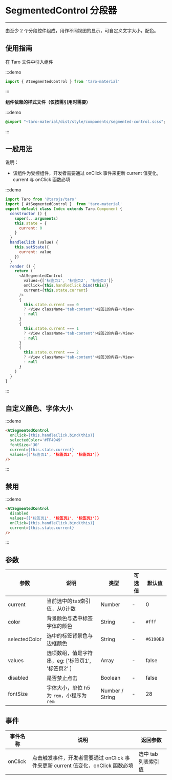# SegmentedControl 分段器

---
由至少 2 个分段控件组成，用作不同视图的显示，可自定义文字大小，配色。

## 使用指南

在 Taro 文件中引入组件

:::demo
```js
import { AtSegmentedControl } from 'taro-material'
```
:::

**组件依赖的样式文件（仅按需引用时需要）**

:::demo
```scss
@import "~taro-material/dist/style/components/segmented-control.scss";
```
:::

## 一般用法
说明：

* 该组件为受控组件，开发者需要通过 onClick 事件来更新 current 值变化，current 与 onClick 函数必填


:::demo

```js
import Taro from '@tarojs/taro'
import { AtSegmentedControl }  from 'taro-material'
export default class Index extends Taro.Component {
  constructor () {
    super(...arguments)
    this.state = {
      current: 0
    }
  }
  handleClick (value) {
    this.setState({
      current: value
    })
  }
  render () {
    return (
      <AtSegmentedControl
        values={['标签页1', '标签页2', '标签页3']}
        onClick={this.handleClick.bind(this)}
        current={this.state.current}
      />
      {
        this.state.current === 0
        ? <View className='tab-content'>标签1的内容</View>
        : null
      }
      {
        this.state.current === 1
        ? <View className='tab-content'>标签2的内容</View>
        : null
      }
      {
        this.state.current === 2
        ? <View className='tab-content'>标签3的内容</View>
        : null
      }
    )
  }
}
```

:::

## 自定义颜色、字体大小

:::demo

```html
<AtSegmentedControl
  onClick={this.handleClick.bind(this)}
  selectedColor='#FF4949'
  fontSize='30'
  current={this.state.current}
  values={['标签页1', '标签页2', '标签页3']}
/>


```

:::

## 禁用

:::demo

```html
<AtSegmentedControl
  disabled
  values={['标签页1', '标签页2', '标签页3']}
  onClick={this.handleClick.bind(this)}
  current={this.state.current}
/>
```

:::

## 参数

| 参数       | 说明                                   | 类型    | 可选值                                                              | 默认值   |
| ---------- | -------------------------------------- | ------- | ------------------------------------------------------------------- | -------- |
| current | 当前选中的`tab`索引值，从0计数  | Number  | - | 0 |
| color     | 背景颜色与选中标签字体的颜色  | String | - | `#fff` |
| selectedColor  | 选中的标签背景色与边框颜色  | String | - | `#6190E8` |
| values | 选项数组，值是字符串，eg: ['标签页1', '标签页2' ] | Array  | - | false |
| disabled | 是否禁止点击 | Boolean  | - | false |
| fontSize | 字体大小，单位 h5 为 `rem`，小程序为 `rem` | Number / String  | - | 28 |

## 事件

| 事件名称 | 说明          | 返回参数  |
|---------- |-------------- |---------- |
| onClick | 点击触发事件，开发者需要通过 onClick 事件来更新 current 值变化，onClick 函数必填  | 选中 tab 列表索引值  |

